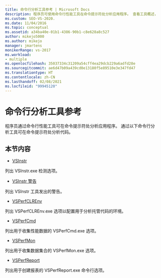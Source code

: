 ```yaml
---
title: 命令行分析工具参考 | Microsoft Docs
description: 程序员可使用命令行性能工具在命令提示符处分析应用程序。 查看工具概述，其中有指向详细信息的链接。
ms.custom: SEO-VS-2020.
ms.date: 11/04/2016
ms.topic: conceptual
ms.assetid: a34ba40e-01b1-4386-90b1-c8e628a8c527
author: mikejo5000
ms.author: mikejo
manager: jmartens
monikerRange: vs-2017
ms.workload:
- multiple
ms.openlocfilehash: 35037334c31209a54cff4ea29dcb229a6adfd28e
ms.sourcegitcommit: ae6d47b09a439cd0e13180f5e89510e3e347fd47
ms.translationtype: HT
ms.contentlocale: zh-CN
ms.lasthandoff: 02/08/2021
ms.locfileid: "99945120"
---
```

# <a name="command-line-profiling-tools-reference"></a>命令行分析工具参考
程序员通过命令行性能工具可在命令提示符处分析应用程序。 通过以下命令行分析工具可在命令提示符处分析代码。

## <a name="in-this-section"></a>本节内容
- [VSInstr](../profiling/vsinstr.md)

 列出 VSInstr.exe 检测选项。

- [VSInstr 警告](../profiling/vsinstr-warnings.md)

 列出 VSInstr 工具发出的警告。

- [VSPerfCLREnv](../profiling/vsperfclrenv.md)

 列出 VSPerfCLREnv.exe 选项以配置用于分析托管代码的环境。

- [VSPerfCmd](../profiling/vsperfcmd.md)

 列出用于收集性能数据的 VSPerfCmd.exe 选项。

- [VSPerfMon](../profiling/vsperfmon.md)

 列出用于收集数据集合的 VSPerfMon.exe 选项。

- [VSPerfReport](../profiling/vsperfreport.md)

 列出用于创建报表的 VSPerfReport.exe 命令行选项。
